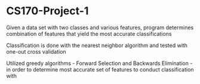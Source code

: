 # CS170-Project-1

Given a data set with two classes and various features, program determines combination of features that yield the most accurate classifications

Classification is done with the nearest neighbor algorithm and tested with one-out cross validation 

Utilized greedy algorithms - Forward Selection and Backwards Elimination - in order to determine most accurate set of features to conduct classification with 
